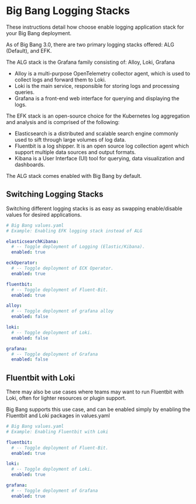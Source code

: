 # Big Bang Logging Stacks

These instructions detail how choose enable logging application stack for your Big Bang deployment.

As of Big Bang 3.0, there are two primary logging stacks offered: ALG (Default), and EFK.

The ALG stack is the Grafana family consisting of: Alloy, Loki, Grafana
- Alloy is a multi-purpose OpenTelemetry collector agent, which is used to collect logs and forward them to Loki. 
- Loki is the main service, responsible for storing logs and processing queries.
- Grafana is a front-end web interface for querying and displaying the logs.

The EFK stack is an open-source choice for the Kubernetes log aggregation and analysis and is comprised of the following:
- Elasticsearch is a distributed and scalable search engine commonly used to sift through large volumes of log data.
- Fluentbit is a log shipper. It is an open source log collection agent which support multiple data sources and output formats.
- Kibana is a User Interface (UI) tool for querying, data visualization and dashboards.

The ALG stack comes enabled with Big Bang by default.

## Switching Logging Stacks

Switching different logging stacks is as easy as swapping enable/disable values for desired applications.

```yaml
# Big Bang values.yaml
# Example: Enabling EFK logging stack instead of ALG

elasticsearchKibana:
  # -- Toggle deployment of Logging (Elastic/Kibana).
  enabled: true

eckOperator:
  # -- Toggle deployment of ECK Operator.
  enabled: true

fluentbit:
  # -- Toggle deployment of Fluent-Bit.
  enabled: true

alloy:
  # -- Toggle deployment of grafana alloy
  enabled: false

loki:
  # -- Toggle deployment of Loki.
  enabled: false

grafana:
  # -- Toggle deployment of Grafana
  enabled: false
```

## Fluentbit with Loki

There may also be use cases where teams may want to run Fluentbit with Loki, often for lighter resources or plugin support.

Big Bang supports this use case, and can be enabled simply by enabling the Fluentbit and Loki packages in values.yaml

```yaml
# Big Bang values.yaml
# Example: Enabling Fluentbit with Loki

fluentbit:
  # -- Toggle deployment of Fluent-Bit.
  enabled: true

loki:
  # -- Toggle deployment of Loki.
  enabled: true

grafana:
  # -- Toggle deployment of Grafana
  enabled: true
```

